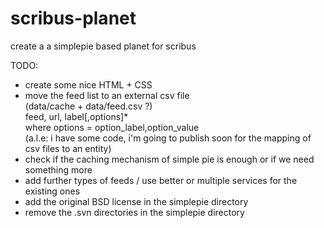 scribus-planet
==============

create a a simplepie based planet for scribus

TODO:

- create some nice HTML + CSS
- move the feed list to an external csv file<br>
  (data/cache + data/feed.csv ?)<br>
  feed, url, label[,options]*<br>
  where options = option_label,option_value<br>
  (a.l.e: i have some code, i'm going to publish soon for the mapping of csv files to an entity)
- check if the caching mechanism of simple pie is enough or if we need something more
- add further types of feeds / use better or multiple services for the existing ones
- add the original BSD license in the simplepie directory
- remove the .svn directories in the simplepie directory
